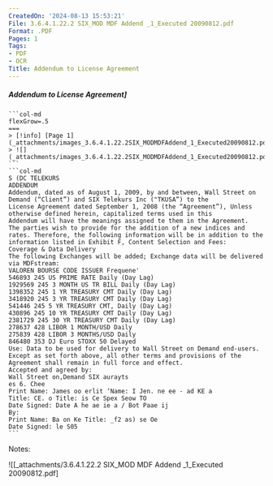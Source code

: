 ```yaml
---
CreatedOn: '2024-08-13 15:53:21'
File: 3.6.4.1.22.2 SIX_MOD MDF Addend _1_Executed 20090812.pdf
Format: .PDF
Pages: 1
Tags:
- PDF
- OCR
Title: Addendum to License Agreement
---
```


##### Addendum to License Agreement]

  
````col
```col-md
flexGrow=.5
===
> [!info] [Page 1](_attachments/images_3.6.4.1.22.2SIX_MODMDFAddend_1_Executed20090812.pdf_155321/page_1.png)
> ![](_attachments/images_3.6.4.1.22.2SIX_MODMDFAddend_1_Executed20090812.pdf_155321/page_1.png)
```  
```col-md
S (DC TELEKURS  
ADDENDUM  
Addendum, dated as of August 1, 2009, by and between, Wall Street on Demand (“Client”) and SIX Telekurs Inc ("TKUSA”) to the
License Agreement dated September 1, 2008 (the “Agreement”), Unless otherwise defined herein, capitalized terms used in this
Addendum will have the meanings assigned te them in the Agreement.  
The parties wish to provide for the addition of a new indices and rates. Therefore, the following information will be in addition to the
information listed in Exhibit F, Content Selection and Fees:  
Coverage & Data Delivery  
The following Exchanges will be added; Exchange data will be delivered via MDFstream:  
VALOREN BOURSE CODE ISSUER Frequene'
546893 245 US PRIME RATE Daily (Day Lag)
1929569 245 3 MONTH US TR BILL Daily (Day Lag)
1398352 245 1 YR TREASURY CMT Daily (Day Lag)
3418920 245 3 YR TREASURY CMT Daily (Day Lag)
541446 245 5 YR TREASURY CMT, Daily (Day Lag)
430896 245 10 YR TREASURY CMT Daily (Day Lag)
2381729 245 30 YR TREASURY CMT Daily (Day Lag)
278637 428 LIBOR 1 MONTH/USD Daily
275839 428 LIBOR 3 MONTHS/USD Daily
846480 353 DJ Euro STOXX 50 Delayed  
Use: Data to be used for delivery to Wall Street on Demand end-users.  
Except as set forth above, all other terms and provisions of the Agreement shall remain in full force and effect.  
Accepted and agreed by:
Wall Street on,Demand SIX aurayts
es 6. Chee
Print Name: James oo erlit ‘Name: I Jen. ne ee - ad KE a
Title: CE. o Title: is Ce Spex Seow TO
Date Signed: Date A he ae ie a / Bot Paae ij  
By:
Print Name: Ba on Ke Title: _f2 as) se Oe  
Date Signed: le S05  
```
````
Notes:  


![[_attachments/3.6.4.1.22.2 SIX_MOD MDF Addend _1_Executed 20090812.pdf]